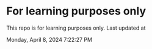 # For learning purposes only
This repo is for learning purposes only.
Last updated at

Monday, April 8, 2024 7:22:27 PM

